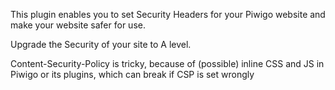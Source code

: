 This plugin enables you to set Security Headers for your Piwigo website and make your website safer for use.

Upgrade the Security of your site to A level.

Content-Security-Policy is tricky, because of (possible) inline CSS and JS in Piwigo or its plugins, which can break if CSP is set wrongly
 
